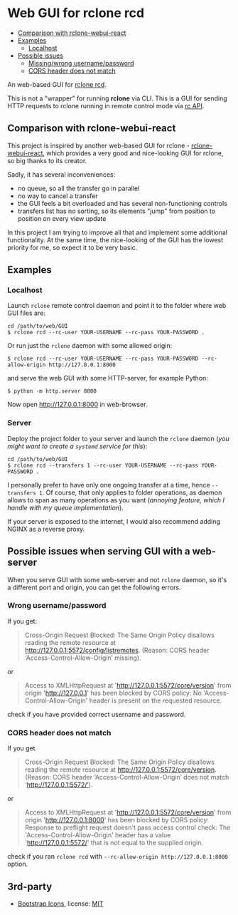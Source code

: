 # Web GUI for rclone rcd

- [Comparison with rclone-webui-react](#comparison-with-rclone-webui-react)
- [Examples](#examples)
  - [Localhost](#localhost)
- [Possible issues](#possible-issues)
  - [Missing/wrong username/password](#missingwrong-usernamepassword)
  - [CORS header does not match](#cors-header-does-not-match)

An web-based GUI for [rclone rcd](https://rclone.org/commands/rclone_rcd/).

This is not a "wrapper" for running **rclone** via CLI. This is a GUI for sending HTTP requests to rclone running in remote control mode via [rc API](https://rclone.org/rc/).

## Comparison with rclone-webui-react

This project is inspired by another web-based GUI for rclone - [rclone-webui-react](https://github.com/rclone/rclone-webui-react), which provides a very good and nice-looking GUI for rclone, so big thanks to its creator.

Sadly, it has several inconveniences:

- no queue, so all the transfer go in parallel
- no way to cancel a transfer
- the GUI feels a bit overloaded and has several non-functioning controls
- transfers list has no sorting, so its elements "jump" from position to position on every view update

In this project I am trying to improve all that and implement some additional functionality. At the same time, the nice-looking of the GUI has the lowest priority for me, so expect it to be very basic.

## Examples

### Localhost

Launch `rclone` remote control daemon and point it to the folder where web GUI files are:

```
cd /path/to/web/GUI
$ rclone rcd --rc-user YOUR-USERNAME --rc-pass YOUR-PASSWORD .
```

Or run just the `rclone` daemon with some allowed origin:

```
$ rclone rcd --rc-user YOUR-USERNAME --rc-pass YOUR-PASSWORD --rc-allow-origin http://127.0.0.1:8000
```

and serve the web GUI with some HTTP-server, for example Python:

```
$ python -m http.server 8000
```

Now open http://127.0.0.1:8000 in web-browser.

### Server

Deploy the project folder to your server and launch the `rclone` daemon (*you might want to create a `systemd` service for this*):

```
cd /path/to/web/GUI
$ rclone rcd --transfers 1 --rc-user YOUR-USERNAME --rc-pass YOUR-PASSWORD .
```

I personally prefer to have only one ongoing transfer at a time, hence `--transfers 1`. Of course, that only applies to folder operations, as daemon allows to span as many operations as you want (*annoying feature, which I handle with my queue implementation*).

If your server is exposed to the internet, I would also recommend adding NGINX as a reverse proxy.

## Possible issues when serving GUI with a web-server

When you serve GUI with some web-server and not `rclone` daemon, so it's a different port and origin, you can get the following errors.

### Wrong username/password

If you get:

> Cross-Origin Request Blocked: The Same Origin Policy disallows reading the remote resource at http://127.0.0.1:5572/config/listremotes. (Reason: CORS header ‘Access-Control-Allow-Origin’ missing).

or

> Access to XMLHttpRequest at 'http://127.0.0.1:5572/core/version' from origin 'http://127.0.0.1' has been blocked by CORS policy: No 'Access-Control-Allow-Origin' header is present on the requested resource.

check if you have provided correct username and password.

### CORS header does not match

If you get

> Cross-Origin Request Blocked: The Same Origin Policy disallows reading the remote resource at http://127.0.0.1:5572/core/version. (Reason: CORS header ‘Access-Control-Allow-Origin’ does not match ‘http://127.0.0.1:5572/’).

or

> Access to XMLHttpRequest at 'http://127.0.0.1:5572/core/version' from origin 'http://127.0.0.1:8000' has been blocked by CORS policy: Response to preflight request doesn't pass access control check: The 'Access-Control-Allow-Origin' header has a value 'http://127.0.0.1:5572/' that is not equal to the supplied origin.

check if you ran `rclone rcd` with `--rc-allow-origin http://127.0.0.1:8000` option.

## 3rd-party

- [Bootstrap Icons](https://icons.getbootstrap.com/), license: [MIT](https://github.com/twbs/icons/blob/master/LICENSE.md)
